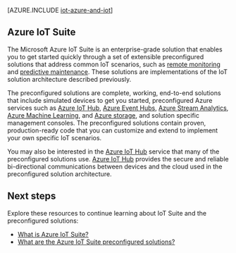 <properties
 pageTitle="Azure solutions for Internet of Things | Microsoft Azure"
 description="A overview of IoT on Azure including a sample solution architecture and how it relates to Azure IoT Suite, and preconfigured solutions"
 services=""
 suite="iot-suite"
 documentationCenter=""
 authors="dominicbetts"
 manager="timlt"
 editor=""/>

<tags
 ms.service="iot-suite"
 ms.devlang="na"
 ms.topic="get-started-article"
 ms.tgt_pltfrm="na"
 ms.workload="na"
 ms.date="05/25/2016"
 ms.author="dobett"/>

[AZURE.INCLUDE [iot-azure-and-iot](../../includes/iot-azure-and-iot.md)]

## Azure IoT Suite

The Microsoft Azure IoT Suite is an enterprise-grade solution that enables you to get started quickly through a set of extensible preconfigured solutions that address common IoT scenarios, such as [remote monitoring][lnk-preconfigured-solutions] and [predictive maintenance][lnk-predictive-maintenance]. These solutions are implementations of the IoT solution architecture described previously.

The preconfigured solutions are complete, working, end-to-end solutions that include simulated devices to get you started, preconfigured Azure services such as [Azure IoT Hub][], [Azure Event Hubs][], [Azure Stream Analytics][], [Azure Machine Learning][], and [Azure storage][], and solution specific management consoles. The preconfigured solutions contain proven, production-ready code that you can customize and extend to implement your own specific IoT scenarios.

You may also be interested in the [Azure IoT Hub][] service that many of the preconfigured solutions use. [Azure IoT Hub][] provides the secure and reliable bi-directional communications between devices and the cloud used in the preconfigured solution architecture.

## Next steps

Explore these resources to continue learning about IoT Suite and the preconfigured solutions:

- [What is Azure IoT Suite?][lnk-whatissuite]
- [What are the Azure IoT Suite preconfigured solutions?][lnk-whatarepreconfigured]

[lnk-whatissuite]: iot-suite-overview.md
[lnk-whatarepreconfigured]: iot-suite-what-are-preconfigured-solutions.md

[lnk-preconfigured-solutions]: iot-suite-getstarted-preconfigured-solutions.md
[Azure IoT Hub]: https://azure.microsoft.com/documentation/services/iot-hub/
[Azure Event Hubs]: https://azure.microsoft.com/documentation/services/event-hubs/
[Azure Stream Analytics]: https://azure.microsoft.com/documentation/services/stream-analytics/
[Azure Machine Learning]: https://azure.microsoft.com/documentation/services/machine-learning/
[Azure storage]: https://azure.microsoft.com/documentation/services/storage/
[lnk-predictive-maintenance]: iot-suite-predictive-overview.md